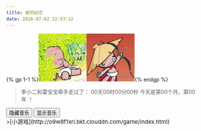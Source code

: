 ```yaml
---
title: 爱的纪念
date: 2016-07-02 22:53:32
---
```

{% gp 1-1 %}![mylove](/images/mylove.jpg){% endgp %}
<blockquote class="blockquote-center" id="clear"><div id="lovelqw">李小二和雷宝宝牵手走过了：
    <span id="t_d">00</span>天<span id="t_h">00</span>时<span id="t_m">00</span>分<span id="t_s">00</span>秒
<span id="loveYear">今天是第<span id="t_month">00</span>个月，第<span id="t_year">00</span>年 ！</span></div></blockquote><form><!--当点击相应按钮，执行相应操作，为按钮添加相应事件--><input type="button" id="bthidden" onclick="hideElement('music');showElement('btshow');hideElement('bthidden')" value="隐藏音乐" > <input type="button" id="btshow" class="hidden" onclick="showElement('music');showElement('bthidden');hideElement('btshow')" value="显示音乐" ></form><div class="demo" id="music"><div id="player3" class="aplayer"></div></div>
><span style="font-size: 15px;">[小游戏](http://o9w8f1xrl.bkt.clouddn.com/game/index.html)</span>

<link rel="stylesheet" href="/css/mycss/underline.css">
<link rel="stylesheet" href="http://o9w8f1xrl.bkt.clouddn.com/APlayer/APlayer.min.css">
<link rel="stylesheet" href="/css/mycss/mylove.css">
<script src="http://o9w8f1xrl.bkt.clouddn.com/APlayer/APlayer.min.js"></script>
<script src="/js/myscript/mylove.js"></script>
<script src="/js/myscript/love.js"></script>

